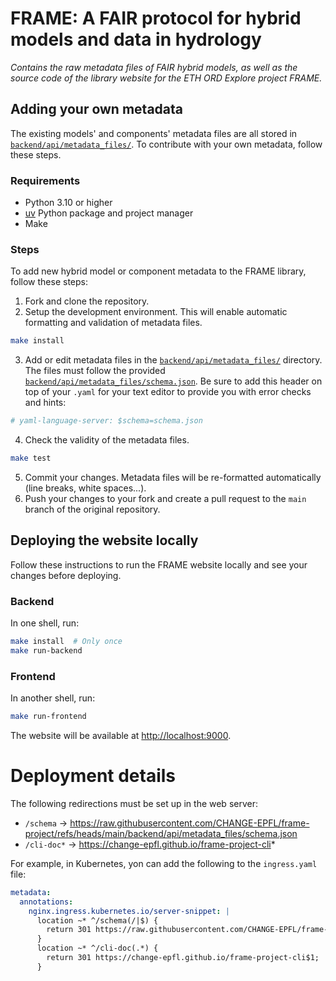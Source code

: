 # FRAME: A FAIR protocol for hybrid models and data in hydrology

_Contains the raw metadata files of FAIR hybrid models, as well as the source code of the library website for the ETH ORD Explore project FRAME._


## Adding your own metadata

The existing models' and components' metadata files are all stored in [`backend/api/metadata_files/`](https://github.com/CHANGE-EPFL/frame-project/tree/main/backend/api/metadata_files). To contribute with your own metadata, follow these steps.


### Requirements

- Python 3.10 or higher
- [uv](https://docs.astral.sh/uv/getting-started/installation/) Python package and project manager
- Make


### Steps

To add new hybrid model or component metadata to the FRAME library, follow these steps:

1. Fork and clone the repository.
2. Setup the development environment. This will enable automatic formatting and validation of metadata files.

```bash
make install
```

3. Add or edit metadata files in the [`backend/api/metadata_files/`](https://github.com/CHANGE-EPFL/frame-project/tree/main/backend/api/metadata_files) directory. The files must follow the provided [`backend/api/metadata_files/schema.json`](https://github.com/CHANGE-EPFL/frame-project/blob/main/backend/api/metadata_files/schema.json). Be sure to add this header on top of your `.yaml` for your text editor to provide you with error checks and hints:

```yaml
# yaml-language-server: $schema=schema.json
```

4. Check the validity of the metadata files.

```bash
make test
```

5. Commit your changes. Metadata files will be re-formatted automatically (line breaks, white spaces...).
6. Push your changes to your fork and create a pull request to the `main` branch of the original repository.


## Deploying the website locally

Follow these instructions to run the FRAME website locally and see your changes before deploying.


### Backend

In one shell, run:

```bash
make install  # Only once
make run-backend
```


### Frontend

In another shell, run:

```bash
make run-frontend
```

The website will be available at [http://localhost:9000](http://localhost:9000).


# Deployment details

The following redirections must be set up in the web server:
- `/schema` → https://raw.githubusercontent.com/CHANGE-EPFL/frame-project/refs/heads/main/backend/api/metadata_files/schema.json
- `/cli-doc*` → https://change-epfl.github.io/frame-project-cli*

For example, in Kubernetes, yon can add the following to the `ingress.yaml` file:

```yaml
metadata:
  annotations:
    nginx.ingress.kubernetes.io/server-snippet: |
      location ~* ^/schema(/|$) {
        return 301 https://raw.githubusercontent.com/CHANGE-EPFL/frame-project/refs/heads/main/backend/api/metadata_files/schema.json;
      }
      location ~* ^/cli-doc(.*) {
        return 301 https://change-epfl.github.io/frame-project-cli$1;
      }
```
